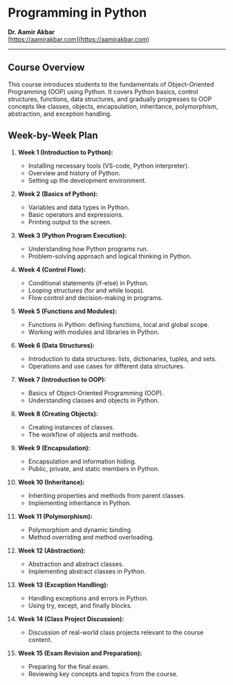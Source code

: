 # Programming in Python

**Dr. Aamir Akbar**  
[https://aamirakbar.com](https://aamirakbar.com)  

---

## Course Overview

This course introduces students to the fundamentals of Object-Oriented Programming (OOP) using Python. It covers Python basics, control structures, functions, data structures, and gradually progresses to OOP concepts like classes, objects, encapsulation, inheritance, polymorphism, abstraction, and exception handling.

## Week-by-Week Plan

1. **Week 1 (Introduction to Python):**
   - Installing necessary tools (VS-code, Python interpreter).
   - Overview and history of Python.
   - Setting up the development environment.

2. **Week 2 (Basics of Python):**
   - Variables and data types in Python.
   - Basic operators and expressions.
   - Printing output to the screen.

3. **Week 3 (Python Program Execution):**
   - Understanding how Python programs run.
   - Problem-solving approach and logical thinking in Python.

4. **Week 4 (Control Flow):**
   - Conditional statements (if-else) in Python.
   - Looping structures (for and while loops).
   - Flow control and decision-making in programs.

5. **Week 5 (Functions and Modules):**
   - Functions in Python: defining functions, local and global scope.
   - Working with modules and libraries in Python.

6. **Week 6 (Data Structures):**
   - Introduction to data structures: lists, dictionaries, tuples, and sets.
   - Operations and use cases for different data structures.

7. **Week 7 (Introduction to OOP):**
   - Basics of Object-Oriented Programming (OOP).
   - Understanding classes and objects in Python.

8. **Week 8 (Creating Objects):**
   - Creating instances of classes.
   - The workflow of objects and methods.

9. **Week 9 (Encapsulation):**
   - Encapsulation and information hiding.
   - Public, private, and static members in Python.

10. **Week 10 (Inheritance):**
    - Inheriting properties and methods from parent classes.
    - Implementing inheritance in Python.

11. **Week 11 (Polymorphism):**
    - Polymorphism and dynamic binding.
    - Method overriding and method overloading.

12. **Week 12 (Abstraction):**
    - Abstraction and abstract classes.
    - Implementing abstract classes in Python.

13. **Week 13 (Exception Handling):**
    - Handling exceptions and errors in Python.
    - Using try, except, and finally blocks.

14. **Week 14 (Class Project Discussion):**
    - Discussion of real-world class projects relevant to the course content.

15. **Week 15 (Exam Revision and Preparation):**
    - Preparing for the final exam.
    - Reviewing key concepts and topics from the course.
